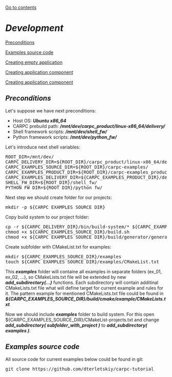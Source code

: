[Go to contents](../README.md#table-of_contents)

# ***Development***

[Preconditions](#preconditions)

[Examples source code](#examples-source-code)

[Creating empty application](./dev_create_empty_app.md#creating-empty-application)

[Creating application component](./dev_create_app_component.md#creating-application-component)

[Creating application component](#preconditions)



## ***Preconditions***

Let's suppose we have next preconditions:
   - Host OS: ***Ubuntu x86_64***
   - CARPC prebuild path: ***/mnt/dev/carpc_product/linux-x86_64/delivery/***
   - Shell framework scripts: ***/mnt/dev/shell_fw/***
   - Python framework scripts: ***/mnt/dev/python_fw/***

Let's introduce next shell variables:

<pre>
ROOT_DIR=/mnt/dev/
CARPC_DELIVERY_DIR=${ROOT_DIR}/carpc_product/linux-x86_64/delivery/
CARPC_EXAMPLES_SOURCE_DIR=${ROOT_DIR}/carpc-examples/
CARPC_EXAMPLES_PRODUCT_DIR=${ROOT_DIR}/carpc-examples_product/linux-x86_64/
CARPC_EXAMPLES_DELIVERY_DIR=${CARPC_EXAMPLES_PRODUCT_DIR}/delivery/
SHELL_FW_DIR=${ROOT_DIR}/shell_fw/
PYTHON_FW_DIR=${ROOT_DIR}/python_fw/
</pre>

Next step we should create folder for our projects:

<pre>
mkdir -p ${CARPC_EXAMPLES_SOURCE_DIR}
</pre>

Copy build system to our project folder:

<pre>
cp -r ${CARPC_DELIVERY_DIR}/bin/build-system/* ${CARPC_EXAMPLES_SOURCE_DIR}
chmod +x ${CARPC_EXAMPLES_SOURCE_DIR}/build.sh
chmod +x ${CARPC_EXAMPLES_SOURCE_DIR}/build/generator/generator.py
</pre>

Create subfolder with CMakeList.txt for examples:

<pre>
mkdir ${CARPC_EXAMPLES_SOURCE_DIR}/examples
touch ${CARPC_EXAMPLES_SOURCE_DIR}/examples/CMakeList.txt
</pre>

This ***examples*** folder will containe all examples in separate folders (ex_01, ex_02, ...), so CMakeLists.txt file will be extended by new ***add_subdirectory(...)*** functions. Each subdirectory will contain additinal CMakeLists.txt file what will define target for current example and rules for it. The pattern example for mentioned CMakeLists.txt file could be found in ***${CARPC_EXAMPLES_SOURCE_DIR}/build/cmake/example/CMakeLists.txt***

Now we should include ***examples*** folder to build system. For this open ${CARPC_EXAMPLES_SOURCE_DIR}/CMakeList-projects.txt and change ***add_subdirectory( subfolder_with_project )*** to ***add_subdirectory( examples )***.



## ***Examples source code***

All source code for current examples below could be found in git:

<pre>
git clone https://github.com/dterletskiy/carpc-tutorial
</pre>
